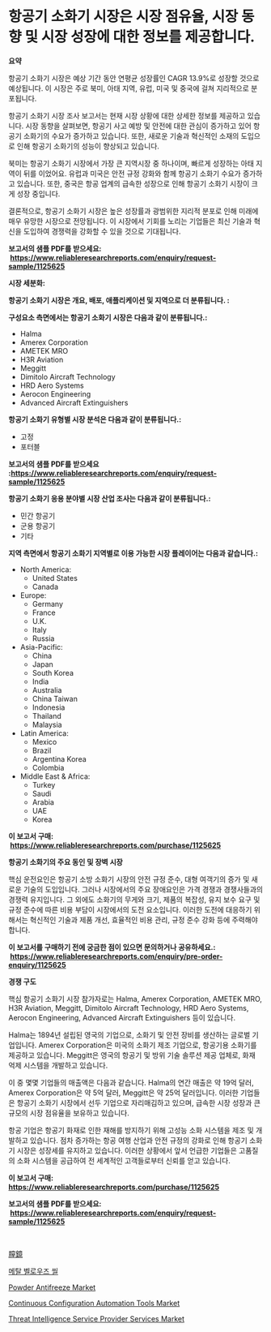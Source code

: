 <p><h1>항공기 소화기 시장은 시장 점유율, 시장 동향 및 시장 성장에 대한 정보를 제공합니다.</h1></p><p><strong>요약</strong></p>
<p><p>항공기 소화기 시장은 예상 기간 동안 연평균 성장률인 CAGR 13.9%로 성장할 것으로 예상됩니다. 이 시장은 주로 북미, 아태 지역, 유럽, 미국 및 중국에 걸쳐 지리적으로 분포됩니다.</p><p>항공기 소화기 시장 조사 보고서는 현재 시장 상황에 대한 상세한 정보를 제공하고 있습니다. 시장 동향을 살펴보면, 항공기 사고 예방 및 안전에 대한 관심이 증가하고 있어 항공기 소화기의 수요가 증가하고 있습니다. 또한, 새로운 기술과 혁신적인 소재의 도입으로 인해 항공기 소화기의 성능이 향상되고 있습니다.</p><p>북미는 항공기 소화기 시장에서 가장 큰 지역시장 중 하나이며, 빠르게 성장하는 아태 지역이 뒤를 이었어요. 유럽과 미국은 안전 규정 강화와 함께 항공기 소화기 수요가 증가하고 있습니다. 또한, 중국은 항공 업계의 급속한 성장으로 인해 항공기 소화기 시장이 크게 성장 중입니다.</p><p>결론적으로, 항공기 소화기 시장은 높은 성장률과 광범위한 지리적 분포로 인해 미래에 매우 유망한 시장으로 전망됩니다. 이 시장에서 기회를 노리는 기업들은 최신 기술과 혁신을 도입하여 경쟁력을 강화할 수 있을 것으로 기대됩니다.</p></p>
<p><strong>보고서의 샘플 PDF를 받으세요: &nbsp;<a href="https://www.reliableresearchreports.com/enquiry/request-sample/1125625">https://www.reliableresearchreports.com/enquiry/request-sample/1125625</a></strong></p>
<p><strong>시장 세분화:</strong></p>
<p><strong> 항공기 소화기 시장은 개요, 배포, 애플리케이션 및 지역으로 더 분류됩니다. :</strong></p>
<p><strong>구성요소 측면에서는 항공기 소화기 시장은 다음과 같이 분류됩니다.:</strong></p>
<p><ul><li>Halma</li><li>Amerex Corporation</li><li>AMETEK MRO</li><li>H3R Aviation</li><li>Meggitt</li><li>Dimitolo Aircraft Technology</li><li>HRD Aero Systems</li><li>Aerocon Engineering</li><li>Advanced Aircraft Extinguishers</li></ul></p>
<p><strong> 항공기 소화기 유형별 시장 분석은 다음과 같이 분류됩니다.:</strong></p>
<p><ul><li>고정</li><li>포터블</li></ul></p>
<p><strong>보고서의 샘플 PDF를 받으세요 :<a href="https://www.reliableresearchreports.com/enquiry/request-sample/1125625">https://www.reliableresearchreports.com/enquiry/request-sample/1125625</a></strong></p>
<p><strong> 항공기 소화기 응용 분야별 시장 산업 조사는 다음과 같이 분류됩니다.:</strong></p>
<p><ul><li>민간 항공기</li><li>군용 항공기</li><li>기타</li></ul></p>
<p><strong>지역 측면에서 항공기 소화기 지역별로 이용 가능한 시장 플레이어는 다음과 같습니다.:</strong></p>
<p><ul>
    <li>
        North America:
        <ul>
            <li>United States</li>
            <li>Canada</li>
        </ul>
    </li>
    <li>
        Europe:
        <ul>
            <li>Germany</li>
            <li>France</li>
            <li>U.K.</li>
            <li>Italy</li>
            <li>Russia</li>
        </ul>
    </li>
    <li>
        Asia-Pacific:
        <ul>
            <li>China</li>
            <li>Japan</li>
            <li>South Korea</li>
            <li>India</li>
            <li>Australia</li>
            <li>China Taiwan</li>
            <li>Indonesia</li>
            <li>Thailand</li>
            <li>Malaysia</li>
        </ul>
    </li>
    <li>
        Latin America:
        <ul>
            <li>Mexico</li>
            <li>Brazil</li>
            <li>Argentina Korea</li>
            <li>Colombia</li>
        </ul>
    </li>
    <li>
        Middle East & Africa:
        <ul>
            <li>Turkey</li>
            <li>Saudi</li>
            <li>Arabia</li>
            <li>UAE</li>
            <li>Korea</li>
        </ul>
    </li>
    </ul></p>
<p><strong>이 보고서 구매: &nbsp;<a href="https://www.reliableresearchreports.com/purchase/1125625">https://www.reliableresearchreports.com/purchase/1125625</a></strong></p>
<p><strong>항공기 소화기의 주요 동인 및 장벽 시장</strong></p>
<p><p>핵심 운전요인은 항공기 소방 소화기 시장의 안전 규정 준수, 대형 여객기의 증가 및 새로운 기술의 도입입니다. 그러나 시장에서의 주요 장애요인은 가격 경쟁과 경쟁사들과의 경쟁력 유지입니다. 그 외에도 소화기의 무게와 크기, 제품의 복잡성, 유지 보수 요구 및 규정 준수에 따른 비용 부담이 시장에서의 도전 요소입니다. 이러한 도전에 대응하기 위해서는 혁신적인 기술과 제품 개선, 효율적인 비용 관리, 규정 준수 강화 등에 주력해야 합니다.</p></p>
<p><strong>이 보고서를 구매하기 전에 궁금한 점이 있으면 문의하거나 공유하세요.: &nbsp;<a href="https://www.reliableresearchreports.com/enquiry/pre-order-enquiry/1125625">https://www.reliableresearchreports.com/enquiry/pre-order-enquiry/1125625</a></strong></p>
<p><strong>경쟁 구도</strong></p>
<p><p>핵심 항공기 소화기 시장 참가자로는 Halma, Amerex Corporation, AMETEK MRO, H3R Aviation, Meggitt, Dimitolo Aircraft Technology, HRD Aero Systems, Aerocon Engineering, Advanced Aircraft Extinguishers 등이 있습니다. </p><p>Halma는 1894년 설립된 영국의 기업으로, 소화기 및 안전 장비를 생산하는 글로벌 기업입니다. Amerex Corporation은 미국의 소화기 제조 기업으로, 항공기용 소화기를 제공하고 있습니다. Meggitt은 영국의 항공기 및 방위 기술 솔루션 제공 업체로, 화재 억제 시스템을 개발하고 있습니다.</p><p>이 중 몇몇 기업들의 매출액은 다음과 같습니다. Halma의 연간 매출은 약 19억 달러, Amerex Corporation은 약 5억 달러, Meggitt은 약 25억 달러입니다. 이러한 기업들은 항공기 소화기 시장에서 선두 기업으로 자리매김하고 있으며, 급속한 시장 성장과 큰 규모의 시장 점유율을 보유하고 있습니다.</p><p>항공 기업은 항공기 화재로 인한 재해를 방지하기 위해 고성능 소화 시스템을 제조 및 개발하고 있습니다. 점차 증가하는 항공 여행 산업과 안전 규정의 강화로 인해 항공기 소화기 시장은 성장세를 유지하고 있습니다. 이러한 상황에서 앞서 언급한 기업들은 고품질의 소화 시스템을 공급하여 전 세계적인 고객들로부터 신뢰를 얻고 있습니다.</p></p>
<p><strong>이 보고서 구매: &nbsp; <a href="https://www.reliableresearchreports.com/purchase/1125625">https://www.reliableresearchreports.com/purchase/1125625</a></strong></p>
<p><strong>보고서의 샘플 PDF를 받으세요: &nbsp;<a href="https://www.reliableresearchreports.com/enquiry/request-sample/1125625">https://www.reliableresearchreports.com/enquiry/request-sample/1125625</a></strong><strong></strong></p>
<p>&nbsp;</p>
<p><p><a href="https://github.com/zjkmgcs938405/Market-Research-Report-List-1/blob/main/7912848189702.md">膣鏡</a></p><p><a href="https://github.com/laholand/Market-Research-Report-List-2/blob/main/5916922189516.md">메탈 벨로우즈 씰</a></p><p><a href="https://github.com/JameTravis/Market-Research-Report-List-4/blob/main/powder-antifreeze-market.md">Powder Antifreeze Market</a></p><p><a href="https://cute-banjo-8ca.notion.site/Continuous-Configuration-Automation-Tools-Market-Size-Reflecting-a-Forecast-Till-2031-Market-By-Typ-3917f0569e26492583dbdededf31f874">Continuous Configuration Automation Tools Market</a></p><p><a href="https://view.publitas.com/reportprime-1/threat-intelligence-service-provider-services-market-research-report-unlocks-analysis-on-the-market-financial-status-market-size-and-market-revenue-upto-2030/">Threat Intelligence Service Provider Services Market</a></p></p>